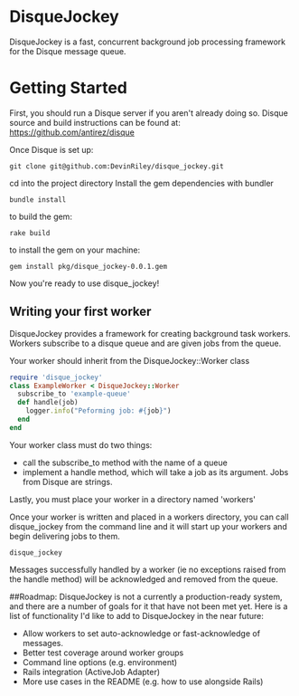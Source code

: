 # DisqueJockey
DisqueJockey is a fast, concurrent background job processing framework for the Disque message queue.
# Getting Started
First, you should run a Disque server if you aren't already doing so.
Disque source and build instructions can be found at: https://github.com/antirez/disque

Once Disque is set up:
````
git clone git@github.com:DevinRiley/disque_jockey.git
````

cd into the project directory
Install the gem dependencies with bundler
````
bundle install
````

to build the gem:
````
rake build
````

to install the gem on your machine:
````
gem install pkg/disque_jockey-0.0.1.gem
````

Now you're ready to use disque_jockey!

## Writing your first worker
DisqueJockey provides a framework for creating background task workers.  Workers subscribe to a disque queue and are given jobs from the queue.

Your worker should inherit from the DisqueJockey::Worker class

```ruby
require 'disque_jockey'
class ExampleWorker < DisqueJockey::Worker
  subscribe_to 'example-queue'
  def handle(job)
    logger.info("Peforming job: #{job}")
  end
end
```
Your worker class must do two things:
- call the subscribe_to method with the name of a queue
- implement a handle method, which will take a job as its argument. Jobs from Disque are strings.


Lastly, you must place your worker in a directory named 'workers'

Once your worker is written and placed in a workers directory, you can call disque_jockey from the command line and it will start up your workers and begin delivering jobs to them.

````
disque_jockey
````

Messages successfully handled by a worker (ie no exceptions raised from the handle method) will be acknowledged and removed from the queue.

##Roadmap:
DisqueJockey is not a currently a production-ready system, and there are a number of goals for it that have not been met yet.
Here is a list of functionality I'd like to add to DisqueJockey in the near future:
- Allow workers to set auto-acknowledge or fast-acknowledge of messages.
- Better test coverage around worker groups
- Command line options (e.g. environment)
- Rails integration (ActiveJob Adapter)
- More use cases in the README (e.g. how to use alongside Rails)
